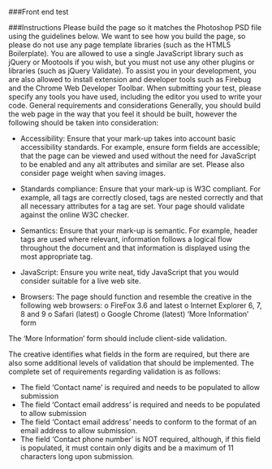 ###Front end test

###Instructions
Please build the page so it matches the Photoshop PSD file using the guidelines below.
We want to see how you build the page, so please do not use any page template libraries (such as the HTML5 Boilerplate).
You are allowed to use a single JavaScript library such as jQuery or Mootools if you wish, but you must not use any other plugins or libraries (such as jQuery Validate).
To assist you in your development, you are also allowed to install extension and developer tools such as Firebug and the Chrome Web Developer Toolbar.
When submitting your test, please specify any tools you have used, including the editor you used to write your code.
General requirements and considerations
Generally, you should build the web page in the way that you feel it should be built, however the following should be taken into consideration: 

* Accessibility: 
Ensure that your mark-up takes into account basic accessibility standards. For example, ensure form fields are accessible; that the page can be viewed and used without the need for JavaScript to be enabled and any alt attributes and similar are set. Please also consider page weight when saving images.

* Standards compliance: 
Ensure that your mark-up is W3C compliant. For example, all tags are correctly closed, tags are nested correctly and that all necessary attributes for a tag are set. Your page should validate against the online W3C checker.

* Semantics: 
Ensure that your mark-up is semantic. For example, header tags are used where relevant, information follows a logical flow throughout the document and that information is displayed using the most appropriate tag.

* JavaScript:
Ensure you write neat, tidy JavaScript that you would consider suitable for a live web site.

* Browsers:
The page should function and resemble the creative in the following web browsers:
o	FireFox 3.6 and latest
o	Internet Explorer 6, 7, 8 and 9
o	Safari (latest)
o	Google Chrome (latest)
‘More Information’ form

The ‘More Information’ form should include client-side validation.

The creative identifies what fields in the form are required, but there are also some additional levels of validation that should be implemented. The complete set of requirements regarding validation is as follows:
* The field ‘Contact name’ is required and needs to be populated to allow submission
* The field ‘Contact email address’ is required and needs to be populated to allow submission
* The field ‘Contact email address’ needs to conform to the format of an email address to allow submission.
* The field ‘Contact phone number’ is NOT required, although, if this field is populated, it must contain only digits and be a maximum of 11 characters long upon submission. 

